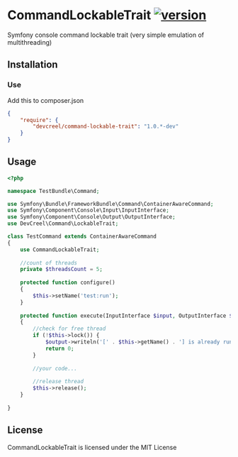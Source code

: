 CommandLockableTrait [![version](http://img.shields.io/badge/release-v1.0.0-brightgreen.svg?style=flat)](https://github.com/DevCreel/MicroBench/archive/master.zip)
======

Symfony console command lockable trait (very simple emulation of multithreading)

Installation
------------

### Use ###

Add this to composer.json

```json
{
    "require": {
        "devcreel/command-lockable-trait": "1.0.*-dev"
    }
}
```

Usage
-----

```php
<?php

namespace TestBundle\Command;

use Symfony\Bundle\FrameworkBundle\Command\ContainerAwareCommand;
use Symfony\Component\Console\Input\InputInterface;
use Symfony\Component\Console\Output\OutputInterface;
use DevCreel\Command\LockableTrait;

class TestCommand extends ContainerAwareCommand
{
    use CommandLockableTrait;
    
    //count of threads
    private $threadsCount = 5;
    
    protected function configure()
    {
        $this->setName('test:run');
    }
    
    protected function execute(InputInterface $input, OutputInterface $output)
    {
        //check for free thread
        if (!$this->lock()) {
            $output->writeln('[' . $this->getName() . '] is already running in another process.');
            return 0;
        }
        
        //your code...
        
        //release thread
        $this->release();
    }
    
}

```

License
-------
CommandLockableTrait is licensed under the MIT License